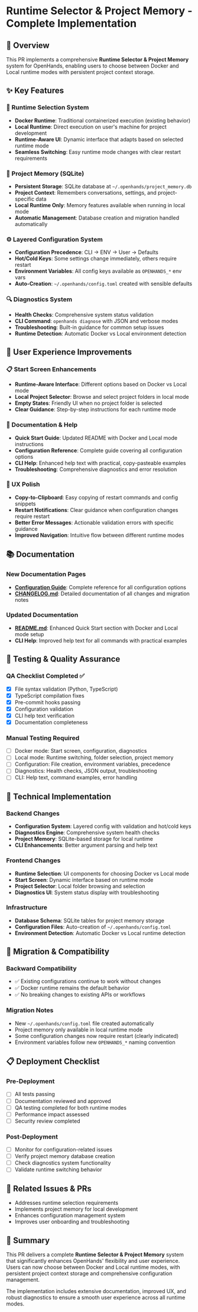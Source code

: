 # Runtime Selector & Project Memory - Complete Implementation

## 🎯 Overview

This PR implements a comprehensive **Runtime Selector & Project Memory** system for OpenHands, enabling users to choose between Docker and Local runtime modes with persistent project context storage.

## ✨ Key Features

### 🔄 Runtime Selection System
- **Docker Runtime**: Traditional containerized execution (existing behavior)
- **Local Runtime**: Direct execution on user's machine for project development
- **Runtime-Aware UI**: Dynamic interface that adapts based on selected runtime mode
- **Seamless Switching**: Easy runtime mode changes with clear restart requirements

### 💾 Project Memory (SQLite)
- **Persistent Storage**: SQLite database at `~/.openhands/project_memory.db`
- **Project Context**: Remembers conversations, settings, and project-specific data
- **Local Runtime Only**: Memory features available when running in local mode
- **Automatic Management**: Database creation and migration handled automatically

### ⚙️ Layered Configuration System
- **Configuration Precedence**: CLI → ENV → User → Defaults
- **Hot/Cold Keys**: Some settings change immediately, others require restart
- **Environment Variables**: All config keys available as `OPENHANDS_*` env vars
- **Auto-Creation**: `~/.openhands/config.toml` created with sensible defaults

### 🔍 Diagnostics System
- **Health Checks**: Comprehensive system status validation
- **CLI Command**: `openhands diagnose` with JSON and verbose modes
- **Troubleshooting**: Built-in guidance for common setup issues
- **Runtime Detection**: Automatic Docker vs Local environment detection

## 🚀 User Experience Improvements

### 📋 Start Screen Enhancements
- **Runtime-Aware Interface**: Different options based on Docker vs Local mode
- **Local Project Selector**: Browse and select project folders in local mode
- **Empty States**: Friendly UI when no project folder is selected
- **Clear Guidance**: Step-by-step instructions for each runtime mode

### 📖 Documentation & Help
- **Quick Start Guide**: Updated README with Docker and Local mode instructions
- **Configuration Reference**: Complete guide covering all configuration options
- **CLI Help**: Enhanced help text with practical, copy-pasteable examples
- **Troubleshooting**: Comprehensive diagnostics and error resolution

### 🎨 UX Polish
- **Copy-to-Clipboard**: Easy copying of restart commands and config snippets
- **Restart Notifications**: Clear guidance when configuration changes require restart
- **Better Error Messages**: Actionable validation errors with specific guidance
- **Improved Navigation**: Intuitive flow between different runtime modes

## 📚 Documentation

### New Documentation Pages
- **[Configuration Guide](docs/usage/configuration.mdx)**: Complete reference for all configuration options
- **[CHANGELOG.md](CHANGELOG.md)**: Detailed documentation of all changes and migration notes

### Updated Documentation
- **[README.md](README.md)**: Enhanced Quick Start section with Docker and Local mode setup
- **CLI Help**: Improved help text for all commands with practical examples

## 🧪 Testing & Quality Assurance

### QA Checklist Completed ✅
- [x] File syntax validation (Python, TypeScript)
- [x] TypeScript compilation fixes
- [x] Pre-commit hooks passing
- [x] Configuration validation
- [x] CLI help text verification
- [x] Documentation completeness

### Manual Testing Required
- [ ] Docker mode: Start screen, configuration, diagnostics
- [ ] Local mode: Runtime switching, folder selection, project memory
- [ ] Configuration: File creation, environment variables, precedence
- [ ] Diagnostics: Health checks, JSON output, troubleshooting
- [ ] CLI: Help text, command examples, error handling

## 🔧 Technical Implementation

### Backend Changes
- **Configuration System**: Layered config with validation and hot/cold keys
- **Diagnostics Engine**: Comprehensive system health checks
- **Project Memory**: SQLite-based storage for local runtime
- **CLI Enhancements**: Better argument parsing and help text

### Frontend Changes
- **Runtime Selection**: UI components for choosing Docker vs Local mode
- **Start Screen**: Dynamic interface based on runtime mode
- **Project Selector**: Local folder browsing and selection
- **Diagnostics UI**: System status display with troubleshooting

### Infrastructure
- **Database Schema**: SQLite tables for project memory storage
- **Configuration Files**: Auto-creation of `~/.openhands/config.toml`
- **Environment Detection**: Automatic Docker vs Local runtime detection

## 🔄 Migration & Compatibility

### Backward Compatibility
- ✅ Existing configurations continue to work without changes
- ✅ Docker runtime remains the default behavior
- ✅ No breaking changes to existing APIs or workflows

### Migration Notes
- New `~/.openhands/config.toml` file created automatically
- Project memory only available in local runtime mode
- Some configuration changes now require restart (clearly indicated)
- Environment variables follow new `OPENHANDS_*` naming convention

## 📋 Deployment Checklist

### Pre-Deployment
- [ ] All tests passing
- [ ] Documentation reviewed and approved
- [ ] QA testing completed for both runtime modes
- [ ] Performance impact assessed
- [ ] Security review completed

### Post-Deployment
- [ ] Monitor for configuration-related issues
- [ ] Verify project memory database creation
- [ ] Check diagnostics system functionality
- [ ] Validate runtime switching behavior

## 🔗 Related Issues & PRs

- Addresses runtime selection requirements
- Implements project memory for local development
- Enhances configuration management system
- Improves user onboarding and troubleshooting

## 🎉 Summary

This PR delivers a complete **Runtime Selector & Project Memory** system that significantly enhances OpenHands' flexibility and user experience. Users can now choose between Docker and Local runtime modes, with persistent project context storage and comprehensive configuration management.

The implementation includes extensive documentation, improved UX, and robust diagnostics to ensure a smooth user experience across all runtime modes.
